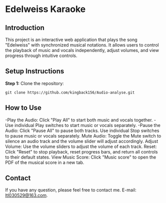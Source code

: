 # Edelweiss Karaoke
## Introduction
This project is an interactive web application that plays the song "Edelweiss" with synchronized musical notations. It allows users to control the playback of music and vocals independently, adjust volumes, and view progress through intuitive controls.

## Setup Instructions
**Step 1:** Clone the repository:
```
git clone https://github.com/kingback156/Audio-analyse.git
```

## How to Use
-Play the Audio:
Click "Play All" to start both music and vocals together.
-Use individual Play switches to start music or vocals separately.
-Pause the Audio:
Click "Pause All" to pause both tracks.
Use individual Stop switches to pause music or vocals separately.
Mute Audio:
Toggle the Mute switch to silence an audio track and the volume slider will adjust accordingly.
Adjust Volume:
Use the volume sliders to adjust the volume of each track.
Reset:
Click "Reset" to stop playback, reset progress bars, and return all controls to their default states.
View Music Score:
Click "Music score" to open the PDF of the musical score in a new tab.

## Contact
If you have any question, please feel free to contact me. E-mail: ltl030529@163.com.
